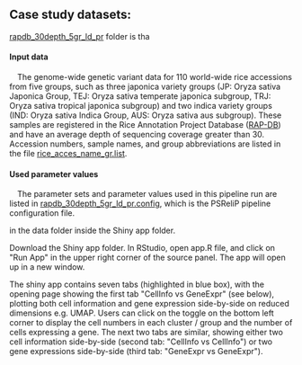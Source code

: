 ## Case study datasets:

[rapdb_30depth_5gr_ld_pr](./rapdb_30depth_5gr_ld_pr) folder is tha 
#### Input data
  The genome-wide genetic variant data for 110 world-wide rice accessions from five groups, such as three japonica variety groups (JP: Oryza sativa Japonica Group, TEJ: Oryza sativa temperate japonica subgroup, TRJ: Oryza sativa tropical japonica subgroup) and two indica variety groups (IND: Oryza sativa Indica Group, AUS: Oryza sativa aus subgroup). These samples are registered in the Rice Annotation Project Database ([RAP-DB](https://rapdb.dna.affrc.go.jp)) and have an average depth of sequencing coverage greater than 30. Accession numbers, sample names, and group abbreviations are listed in the file [rice_acces_name_gr.list](./rice_acces_name_gr.list).

#### Used parameter values
  The parameter sets and parameter values used in this pipeline run are listed in [rapdb_30depth_5gr_ld_pr.config](./rapdb_30depth_5gr_ld_pr.config), which is the PSReliP pipeline configuration file.

in the data folder inside the Shiny app folder.

 Download the Shiny app folder. In RStudio, open app.R file, and click on "Run App" in the upper right corner of the source panel. The app will open up in a new window.
 
 
 The shiny app contains seven tabs (highlighted in blue box), with the opening page showing the first tab "CellInfo vs GeneExpr" (see below), plotting both cell information and gene expression side-by-side on reduced dimensions e.g. UMAP. Users can click on the toggle on the bottom left corner to display the cell numbers in each cluster / group and the number of cells expressing a gene. The next two tabs are similar, showing either two cell information side-by-side (second tab: "CellInfo vs CellInfo") or two gene expressions side-by-side (third tab: "GeneExpr vs GeneExpr").

